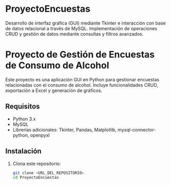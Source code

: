 # ProyectoEncuestas
Desarrollo de interfaz gráfica (GUI) mediante Tkinter e interacción con base de datos relacional a través de MySQL. Implementación de operaciones CRUD y gestión de datos mediante consultas y filtros avanzados.

# Proyecto de Gestión de Encuestas de Consumo de Alcohol

Este proyecto es una aplicación GUI en Python para gestionar encuestas relacionadas con el consumo de alcohol. Incluye funcionalidades CRUD, exportación a Excel y generación de gráficos.

## Requisitos
- Python 3.x
- MySQL
- Librerías adicionales: Tkinter, Pandas, Matplotlib, mysql-connector-python, openpyxl

## Instalación
1. Clona este repositorio:
   ```bash
   git clone <URL_DEL_REPOSITORIO>
   cd ProyectoEncuestas
